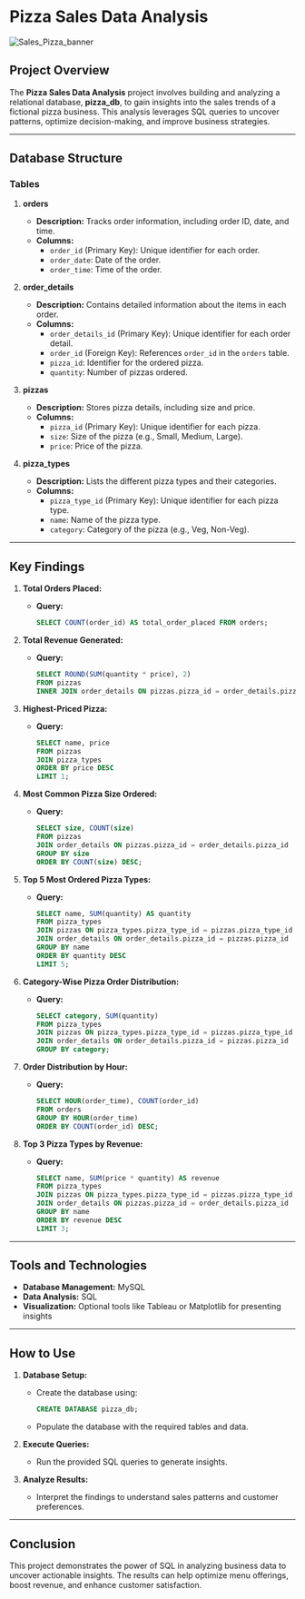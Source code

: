 # Pizza Sales Data Analysis

![Sales_Pizza_banner](https://github.com/user-attachments/assets/93b46a36-827f-458b-91a3-c1e10d1f7750)


## Project Overview

The **Pizza Sales Data Analysis** project involves building and analyzing a relational database, **pizza\_db**, to gain insights into the sales trends of a fictional pizza business. This analysis leverages SQL queries to uncover patterns, optimize decision-making, and improve business strategies.

---

## Database Structure

### Tables

1. **orders**

   - **Description:** Tracks order information, including order ID, date, and time.
   - **Columns:**
     - `order_id` (Primary Key): Unique identifier for each order.
     - `order_date`: Date of the order.
     - `order_time`: Time of the order.

2. **order\_details**

   - **Description:** Contains detailed information about the items in each order.
   - **Columns:**
     - `order_details_id` (Primary Key): Unique identifier for each order detail.
     - `order_id` (Foreign Key): References `order_id` in the `orders` table.
     - `pizza_id`: Identifier for the ordered pizza.
     - `quantity`: Number of pizzas ordered.

3. **pizzas**

   - **Description:** Stores pizza details, including size and price.
   - **Columns:**
     - `pizza_id` (Primary Key): Unique identifier for each pizza.
     - `size`: Size of the pizza (e.g., Small, Medium, Large).
     - `price`: Price of the pizza.

4. **pizza\_types**

   - **Description:** Lists the different pizza types and their categories.
   - **Columns:**
     - `pizza_type_id` (Primary Key): Unique identifier for each pizza type.
     - `name`: Name of the pizza type.
     - `category`: Category of the pizza (e.g., Veg, Non-Veg).

---

## Key Findings

1. **Total Orders Placed:**

   - **Query:**
     ```sql
     SELECT COUNT(order_id) AS total_order_placed FROM orders;
     ```

2. **Total Revenue Generated:**

   - **Query:**
     ```sql
     SELECT ROUND(SUM(quantity * price), 2)
     FROM pizzas
     INNER JOIN order_details ON pizzas.pizza_id = order_details.pizza_id;
     ```

3. **Highest-Priced Pizza:**

   - **Query:**
     ```sql
     SELECT name, price
     FROM pizzas
     JOIN pizza_types
     ORDER BY price DESC
     LIMIT 1;
     ```

4. **Most Common Pizza Size Ordered:**

   - **Query:**
     ```sql
     SELECT size, COUNT(size)
     FROM pizzas
     JOIN order_details ON pizzas.pizza_id = order_details.pizza_id
     GROUP BY size
     ORDER BY COUNT(size) DESC;
     ```

5. **Top 5 Most Ordered Pizza Types:**

   - **Query:**
     ```sql
     SELECT name, SUM(quantity) AS quantity
     FROM pizza_types
     JOIN pizzas ON pizza_types.pizza_type_id = pizzas.pizza_type_id
     JOIN order_details ON order_details.pizza_id = pizzas.pizza_id
     GROUP BY name
     ORDER BY quantity DESC
     LIMIT 5;
     ```

6. **Category-Wise Pizza Order Distribution:**

   - **Query:**
     ```sql
     SELECT category, SUM(quantity)
     FROM pizza_types
     JOIN pizzas ON pizza_types.pizza_type_id = pizzas.pizza_type_id
     JOIN order_details ON order_details.pizza_id = pizzas.pizza_id
     GROUP BY category;
     ```

7. **Order Distribution by Hour:**

   - **Query:**
     ```sql
     SELECT HOUR(order_time), COUNT(order_id)
     FROM orders
     GROUP BY HOUR(order_time)
     ORDER BY COUNT(order_id) DESC;
     ```

8. **Top 3 Pizza Types by Revenue:**

   - **Query:**
     ```sql
     SELECT name, SUM(price * quantity) AS revenue
     FROM pizza_types
     JOIN pizzas ON pizza_types.pizza_type_id = pizzas.pizza_type_id
     JOIN order_details ON pizzas.pizza_id = order_details.pizza_id
     GROUP BY name
     ORDER BY revenue DESC
     LIMIT 3;
     ```

---

## Tools and Technologies

- **Database Management:** MySQL
- **Data Analysis:** SQL
- **Visualization:** Optional tools like Tableau or Matplotlib for presenting insights

---

## How to Use

1. **Database Setup:**

   - Create the database using:
     ```sql
     CREATE DATABASE pizza_db;
     ```
   - Populate the database with the required tables and data.

2. **Execute Queries:**

   - Run the provided SQL queries to generate insights.

3. **Analyze Results:**

   - Interpret the findings to understand sales patterns and customer preferences.

---

## Conclusion

This project demonstrates the power of SQL in analyzing business data to uncover actionable insights. The results can help optimize menu offerings, boost revenue, and enhance customer satisfaction.
